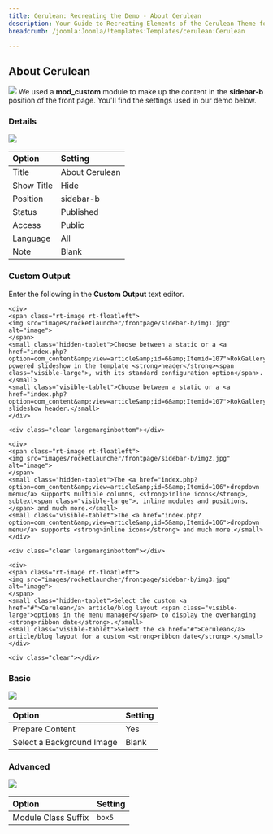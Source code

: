 ```yaml
---
title: Cerulean: Recreating the Demo - About Cerulean
description: Your Guide to Recreating Elements of the Cerulean Theme for Joomla
breadcrumb: /joomla:Joomla/!templates:Templates/cerulean:Cerulean

---
```


About Cerulean
-----
![][demo]
We used a **mod_custom** module to make up the content in the **sidebar-b** position of the front page. You'll find the settings used in our demo below.

### Details
![][demo2]

| Option            | Setting            |  
| :---------------- | :----------------- |  
| Title             | About Cerulean     |  
| Show Title        | Hide               |  
| Position          | sidebar-b          |  
| Status            | Published          |  
| Access            | Public             |  
| Language          | All                |  
| Note              | Blank              |

### Custom Output
Enter the following in the **Custom Output** text editor.

~~~
<div>
<span class="rt-image rt-floatleft">
<img src="images/rocketlauncher/frontpage/sidebar-b/img1.jpg" alt="image">
</span>
<small class="hidden-tablet">Choose between a static or a <a href="index.php?option=com_content&amp;view=article&amp;id=6&amp;Itemid=107">RokGallery</a> powered slideshow in the template <strong>header</strong><span class="visible-large">, with its standard configuration option</span>.</small>
<small class="visible-tablet">Choose between a static or a <a href="index.php?option=com_content&amp;view=article&amp;id=6&amp;Itemid=107">RokGallery</a> slideshow header.</small>
</div>

<div class="clear largemarginbottom"></div>

<div>
<span class="rt-image rt-floatleft">
<img src="images/rocketlauncher/frontpage/sidebar-b/img2.jpg" alt="image">
</span>
<small class="hidden-tablet">The <a href="index.php?option=com_content&amp;view=article&amp;id=5&amp;Itemid=106">dropdown menu</a> supports multiple columns, <strong>inline icons</strong>, subtext<span class="visible-large">, inline modules and positions,</span> and much more.</small>
<small class="visible-tablet">The <a href="index.php?option=com_content&amp;view=article&amp;id=5&amp;Itemid=106">dropdown menu</a> supports <strong>inline icons</strong> and much more.</small>
</div>

<div class="clear largemarginbottom"></div>

<div>
<span class="rt-image rt-floatleft">
<img src="images/rocketlauncher/frontpage/sidebar-b/img3.jpg" alt="image">
</span>
<small class="hidden-tablet">Select the custom <a href="#">Cerulean</a> article/blog layout <span class="visible-large">options in the menu manager</span> to display the overhanging <strong>ribbon date</strong>.</small>
<small class="visible-tablet">Select the <a href="#">Cerulean</a> article/blog layout for a custom <strong>ribbon date</strong>.</small>
</div>

<div class="clear"></div>
~~~

### Basic
![][demo3]

| Option                    | Setting |  
| :------------------------ | :------ |  
| Prepare Content           | Yes     |  
| Select a Background Image | Blank   |

### Advanced
![][demo4]

| Option              | Setting |  
| :------------------ | :------ |  
| Module Class Suffix | `box5`  |  

[demo]: assets/demo_3.jpeg
[demo2]: assets/about_1.jpeg
[demo3]: assets/about_2.jpeg
[demo4]: assets/about_3.jpeg